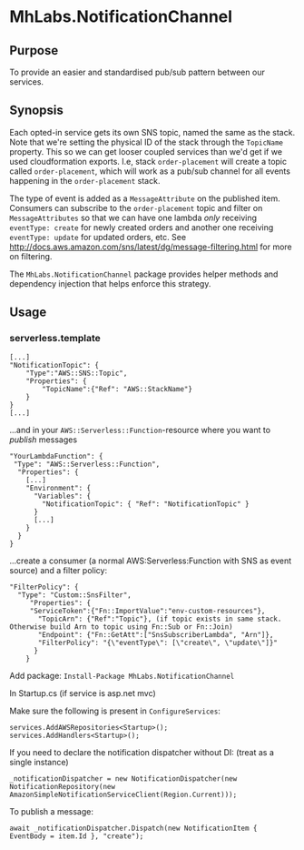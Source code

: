# MhLabs.NotificationChannel

## Purpose
To provide an easier and standardised pub/sub pattern between our services.

## Synopsis
Each opted-in service gets its own SNS topic, named the same as the stack. Note that we're setting the physical ID of the stack through the `TopicName` property. This so we can get looser coupled services than we'd get if we used cloudformation exports. 
I.e, stack `order-placement` will create a topic called `order-placement`, which will work as a pub/sub channel for all events happening in the `order-placement` stack.

The type of event is added as a `MessageAttribute` on the published item. Consumers can subscribe to the `order-placement` topic and filter on `MessageAttributes` so that we can have one lambda _only_ receiving `eventType: create` for newly created orders and another one receiving `eventType: update` for updated orders, etc. See http://docs.aws.amazon.com/sns/latest/dg/message-filtering.html for more on filtering.

The `MhLabs.NotificationChannel` package provides helper methods and dependency injection that helps enforce this strategy.

## Usage

### serverless.template
```
[...]
"NotificationTopic": {
	"Type":"AWS::SNS::Topic",
	"Properties": {
		"TopicName":{"Ref": "AWS::StackName"}
	}
}
[...]
```
...and in your `AWS::Serverless::Function`-resource where you want to _publish_ messages

```
"YourLambdaFunction": {
 "Type": "AWS::Serverless::Function",
  "Properties": {
    [...]
    "Environment": {
      "Variables": {
        "NotificationTopic": { "Ref": "NotificationTopic" }
      }
      [...]
    }
  }
}
```
...create a consumer (a normal AWS:Serverless:Function with SNS as event source) and a filter policy:
```
"FilterPolicy": {
  "Type": "Custom::SnsFilter",
     "Properties": {
     "ServiceToken":{"Fn::ImportValue":"env-custom-resources"},
       "TopicArn": {"Ref":"Topic"}, (if topic exists in same stack. Otherwise build Arn to topic using Fn::Sub or Fn::Join)
       "Endpoint": {"Fn::GetAtt":["SnsSubscriberLambda", "Arn"]},
       "FilterPolicy": "{\"eventType\": [\"create\", \"update\"]}"
      }
    }
```

Add package: `Install-Package MhLabs.NotificationChannel`

In Startup.cs (if service is asp.net mvc)

Make sure the following is present in `ConfigureServices`:
```
services.AddAWSRepositories<Startup>();
services.AddHandlers<Startup>();
```

If you need to declare the notification dispatcher without DI: (treat as a single instance)
```
_notificationDispatcher = new NotificationDispatcher(new NotificationRepository(new AmazonSimpleNotificationServiceClient(Region.Current)));
```

To publish a message:
```
await _notificationDispatcher.Dispatch(new NotificationItem { EventBody = item.Id }, "create");
```
